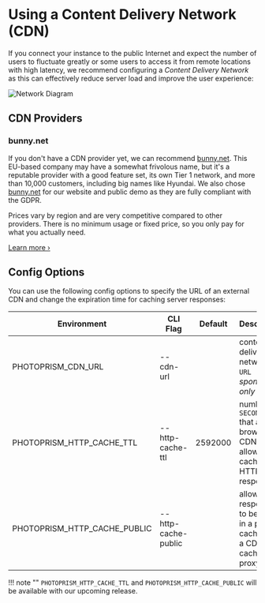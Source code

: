 # Using a Content Delivery Network (CDN)

If you connect your instance to the public Internet and expect the number of users to fluctuate greatly or some users to access it from remote locations with high latency, we recommend configuring a *Content Delivery Network* as this can effectively reduce server load and improve the user experience:

![Network Diagram](https://dl.photoprism.app/img/diagrams/proxy-cdn.svg?classes=w100)

## CDN Providers

### bunny.net

If you don't have a CDN provider yet, we can recommend [bunny.net](https://bunny.net?ref=8wx1e6qu14). This EU-based company may have a somewhat frivolous name, but it's a reputable provider with a good feature set, its own Tier 1 network, and more than 10,000 customers, including big names like Hyundai. We also chose [bunny.net](https://bunny.net?ref=8wx1e6qu14) for our website and public demo as they are fully compliant with the GDPR.

Prices vary by region and are very competitive compared to other providers. There is no minimum usage or fixed price, so you only pay for what you actually need.

[Learn more ›](https://bunny.net?ref=8wx1e6qu14)

## Config Options

You can use the following config options to specify the URL of an external CDN and change the expiration time for caching server responses:

| Environment                  | CLI Flag            | Default | Description                                                                      |
|------------------------------|---------------------|---------|----------------------------------------------------------------------------------|
| PHOTOPRISM_CDN_URL           | --cdn-url           |         | content delivery network `URL` *sponsors only*                                   |
| PHOTOPRISM_HTTP_CACHE_TTL    | --http-cache-ttl    | 2592000 | number of `SECONDS` that a browser or CDN is allowed to cache HTTP responses     |
| PHOTOPRISM_HTTP_CACHE_PUBLIC | --http-cache-public |         | allow HTTP responses to be stored in a public cache, e.g. a CDN or caching proxy |

!!! note ""
    `PHOTOPRISM_HTTP_CACHE_TTL` and `PHOTOPRISM_HTTP_CACHE_PUBLIC` will be available with our upcoming release. 